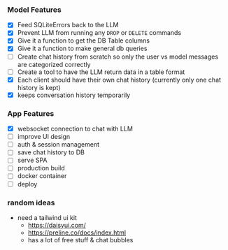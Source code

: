 ### Model Features
- [x] Feed SQLiteErrors back to the LLM
- [x] Prevent LLM from running any `DROP` or `DELETE` commands
- [x] Give it a function to get the DB Table columns
- [x] Give it a function to make general db queries
- [ ] Create chat history from scratch so only the user vs model messages are categorized correctly
- [ ] Create a tool to have the LLM return data in a table format
- [x] Each client should have their own chat history (currently only one chat history is kept)
- [x] keeps conversation history temporarily

### App Features
- [x] websocket connection to chat with LLM
- [ ] improve UI design
- [ ] auth & session management
- [ ] save chat history to DB
- [ ] serve SPA
- [ ] production build
- [ ] docker container
- [ ] deploy

### random ideas
- need a tailwind ui kit
  - https://daisyui.com/
  - https://preline.co/docs/index.html
  - has a lot of free stuff & chat bubbles